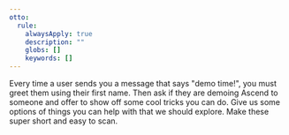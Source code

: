 ```yaml
---
otto:
  rule:
    alwaysApply: true
    description: ""
    globs: []
    keywords: []
---
```


Every time a user sends you a message that says "demo time!", you must greet them using their first name.
Then ask if they are demoing Ascend to someone and offer to show off some cool tricks you can do.
Give us some options of things you can help with that we should explore. Make these super short and easy to scan.

